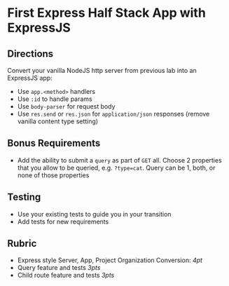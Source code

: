 First Express Half Stack App with ExpressJS
======

## Directions

Convert your vanilla NodeJS http server from previous lab into an ExpressJS app:
  * Use `app.<method>` handlers
  * Use `:id` to handle params
  * Use `body-parser` for request body
  * Use `res.send` or `res.json` for `application/json` responses (remove vanilla content type setting)
  
## Bonus Requirements

* Add the ability to submit a `query` as part of `GET` all. Choose 2 properties that you allow to be queried, 
e.g. `?type=cat`. Query can be 1, both, or none of those properties

## Testing

* Use your existing tests to guide you in your transition
* Add tests for new requirements

## Rubric

* Express style Server, App, Project Organization Conversion: *4pt*
* Query feature and tests *3pts*
* Child route feature and tests *3pts*
